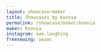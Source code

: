 ```yaml
---
layout: showcase-maker
title: Showcases by Ksenia
permalink: /showcase/maker/ksenia
maker: Ksenia
instagram: own.laughing
freesewing: uezmc
---
```

